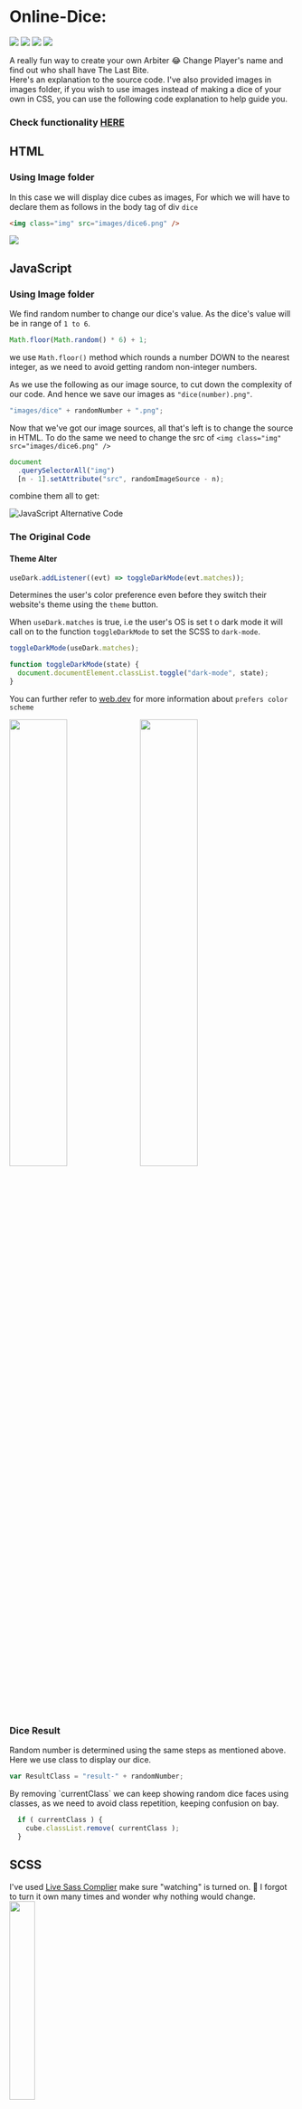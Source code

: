 # Online-Dice:

![](https://img.shields.io/website-up-down-green-red/http/monip.org.svg)
![](https://img.shields.io/badge/HTML5-E34F26?style=for-the-badge&logo=html5&logoColor=white)
![](https://img.shields.io/badge/Sass-CC6699?style=for-the-badge&logo=sass&logoColor=white)
![](https://img.shields.io/badge/JavaScript-F7DF1E?style=for-the-badge&logo=javascript&logoColor=black)

A really fun way to create your own Arbiter 😂 Change Player's name and find out who shall have The Last Bite.</br>
Here's an explanation to the source code. I've also provided images in images folder, if you wish to use images instead of making a dice of your own in CSS, you can use the following code explanation to help guide you.

### Check functionality [HERE](https://sanjanastyles.github.io/online-dice/)

<div>

## HTML
### Using Image folder

In this case we will display dice cubes as images, For which we will have to declare them as follows in the body tag of div `dice` 

```html
<img class="img" src="images/dice6.png" />
```

![](https://media.discordapp.net/attachments/947060629066354689/993820631034494996/unknown.png)


</div>

<div>

## JavaScript

### Using Image folder

<p>

We find random number to change our dice's value. As the dice's value will be in range of `1 to 6`.

```js
Math.floor(Math.random() * 6) + 1;
```

we use `Math.floor()` method which rounds a number DOWN to the nearest integer, as we need to avoid getting random non-integer numbers.

</p>
<p>

As we use the following as our image source, to cut down the complexity of our code. And hence we save our images as `"dice(number).png"`.

```js
"images/dice" + randomNumber + ".png";
```

</p>
<p>

Now that we've got our image sources, all that's left is to change the source in HTML. To do the same we need to change the src of `<img class="img" src="images/dice6.png" />`

```js
document
  .querySelectorAll("img")
  [n - 1].setAttribute("src", randomImageSource - n);
```

</p>
combine them all to get:

![JavaScript Alternative Code](https://cdn.discordapp.com/attachments/947060629066354689/993809785197703288/unknown.png)

### The Original Code

#### Theme Alter

```js
useDark.addListener((evt) => toggleDarkMode(evt.matches));
```

Determines the user's color preference even before they switch their website's theme using the `theme` button.

When `useDark.matches` is true, i.e the user's OS is set t o dark mode it will call on to the function  `toggleDarkMode` to set the SCSS to `dark-mode`. 

```js
toggleDarkMode(useDark.matches);

function toggleDarkMode(state) {
  document.documentElement.classList.toggle("dark-mode", state);
}
```
You can further refer to [web.dev](https://web.dev/prefers-color-scheme/) for more information about `prefers color scheme`

<img src="https://cdn.discordapp.com/attachments/947060629066354689/993829602394918963/unknown.png" style="width: 45%;"/> <img src="https://cdn.discordapp.com/attachments/947060629066354689/993829715175538718/unknown.png" style="width: 45%;"/>

### Dice Result

<p> Random number is determined using the same steps as mentioned above. Here we use class to display our dice. </p>

```js
var ResultClass = "result-" + randomNumber;
```

<p>By removing `currentClass` we can keep showing random dice faces using classes, as we need to avoid class repetition, keeping confusion on bay. </p>

````js
  if ( currentClass ) {
    cube.classList.remove( currentClass );
  }
````
</div>

<div>

## SCSS
I've used [Live Sass Complier](https://marketplace.visualstudio.com/items?itemName=glenn2223.live-sass) make sure "watching" is turned on. 🤫 I forgot to turn it own many times and wonder why nothing would change.
</br><img src="https://cdn.discordapp.com/attachments/947060629066354689/993882750291550308/unknown.png" style="width: 30%">
```
Id: glenn2223.live-sass
Description: Compile Sass or Scss to CSS at realtime.
Version: 5.4.0
Publisher: Glenn Marks`
```

### Images Folder
<p>I hope you can figure styling for  dices using IMAGES FOLDER. But a PS: A survey states that most people like their images little less popped when using dark mode. A trick to do that is using the following in my opinion. Good Luck.</p>

```scss
img:not([src*='.svg']) {
  filter: var(--image-filter);
}
```

### Original Code

As we've seen in the JavaScript part, we are going to display the resulted dice face using a class namely `result- + random number`. To give a `3D` effect to or dices. 

```scss
transform-style: preserve-3d;
transform: translateZ(-100px);
  ```

</div>

Consider Following </br>
<a href="https://github.com/sanjanastyles"><img src="https://img.shields.io/badge/GitHub-100000?style=for-the-badge&logo=github&logoColor=white"></a>
<a href="https://www.linkedin.com/in/sanjana-mondal-6b727b1aa/"><img src="https://img.shields.io/badge/LinkedIn-0077B5?style=for-the-badge&logo=linkedin&logoColor=white"></a>